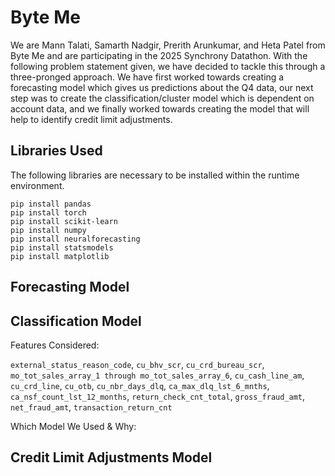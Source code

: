 # Byte Me

We are Mann Talati, Samarth Nadgir, Prerith Arunkumar, and Heta Patel from Byte Me and are participating in the 2025 Synchrony Datathon. With the following problem statement given, we have decided to tackle this through a three-pronged approach. We have first worked towards creating a forecasting model which gives us predictions about the Q4 data, our next step was to create the classification/cluster model which is dependent on account data, and we finally worked towards creating the model that will help to identify credit limit adjustments.

## Libraries Used
The following libraries are necessary to be installed within the runtime environment.
```
pip install pandas
pip install torch
pip install scikit-learn
pip install numpy
pip install neuralforecasting
pip install statsmodels
pip install matplotlib
```

## Forecasting Model


## Classification Model
Features Considered:

```external_status_reason_code```, ```cu_bhv_scr```, ```cu_crd_bureau_scr```, ```mo_tot_sales_array_1 through mo_tot_sales_array_6```, ```cu_cash_line_am```, ```cu_crd_line```, ```cu_otb```, ```cu_nbr_days_dlq```, ```ca_max_dlq_lst_6_mnths```, ```ca_nsf_count_lst_12_months```, ```return_check_cnt_total```, ```gross_fraud_amt```, ```net_fraud_amt```, ```transaction_return_cnt```

Which Model We Used & Why: 

## Credit Limit Adjustments Model
